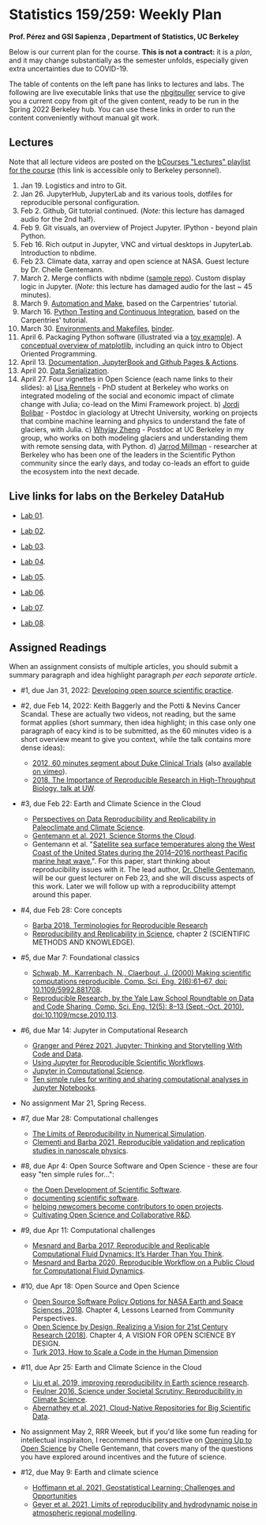 # Statistics 159/259: Weekly Plan

**Prof. Pérez and GSI Sapienza , Department of Statistics, UC Berkeley**

Below is our current plan for the course. **This is not a contract:** it is a _plan_, and it may change substantially as the semester unfolds, especially given extra uncertainties due to COVID-19.

The table of contents on the left pane has links to lectures and labs. The following are live executable links that use the [nbgitpuller](https://jupyterhub.github.io/nbgitpuller) service to give you a current copy from git of the given content, ready to be run in the Spring 2022 Berkeley hub. You can use these links in order to run the content conveniently without manual git work.


## Lectures

Note that all lecture videos are posted on the [bCourses "Lectures" playlist for the course](https://bcourses.berkeley.edu/courses/1512961/external_tools/78985) (this link is accessible only to Berkeley personnel).

1. Jan 19. Logistics and intro to Git.
2. Jan 26. JupyterHub, JupyterLab and its various tools, dotfiles for reproducible personal configuration.
3. Feb 2. Github, Git tutorial continued. (_Note:_ this lecture has damaged audio for the 2nd half).
4. Feb 9. Git visuals, an overview of Project Jupyter. IPython - beyond plain Python.
5. Feb 16. Rich output in Jupyter, VNC and virtual desktops in JupyterLab. Introduction to nbdime.
6. Feb 23. Climate data, xarray and open science at NASA. Guest lecture by Dr. Chelle Gentemann.
7. March 2. Merge conflicts with nbdime ([sample repo](https://github.com/UCB-stat-159-s22/nbconflicts-demo)). Custom display logic in Jupyter. (_Note:_ this lecture has damaged audio for the last ~ 45 minutes).
8. March 9. [Automation and Make](https://swcarpentry.github.io/make-novice), based on the Carpentries' tutorial.
9. March 16. [Python Testing and Continuous Integration](https://carpentries-incubator.github.io/python-testing), based on the Carpentries' tutorial.
10. March 30. [Environments and Makefiles](lectures/environments/conda-envs), [binder](https://docs.google.com/presentation/d/14pJmHMbYpF7VFCOi-eh64DZgEbTXXwWcBnPtvW8hhso).
11. April 6. Packaging Python software (illustrated via a [toy example](https://github.com/fperez/mytoy)). A [conceptual overview of matplotlib](lectures/matplotlib_beyond_basics), including an quick intro to Object Oriented Programming.
12. April 13. [Documentation, JupyterBook and Github Pages & Actions](lectures/documentation).
13. April 20. [Data Serialization](lectures/data-serialization).
14. April 27. Four vignettes in Open Science (each name links to their slides):
  a) [Lisa Rennels](https://docs.google.com/presentation/d/1lC7yJna5A_BYDIimg-lrHm8nGVsavLw2/edit?usp=sharing&ouid=104780714595432457614&rtpof=true&sd=true) - PhD student at Berkeley who works on integrated modeling of the social and economic impact of climate change with Julia; co-lead on the Mimi Framework project.
  b) [Jordi Bolibar](https://docs.google.com/presentation/d/1MLgGj3n1jybFRPRdDaEZ-_ZRm9ByvHFL/edit?usp=sharing&ouid=104780714595432457614&rtpof=true&sd=true) - Postdoc in glaciology at Utrecht University, working on projects that combine machine learning and physics to understand the fate of glaciers, with Julia.
  c) [Whyjay Zheng](https://docs.google.com/presentation/d/12S-SVzJOhqwaDo87n_Mdg1bDUqo1qYurqFkBzX8w9hc/edit?usp=sharing) - Postdoc at UC Berkeley in my group, who works on both modeling glaciers and understanding them with remote sensing data, with Python.
  d) [Jarrod Millman](https://drive.google.com/file/d/1-TZDNkSxaokqZAPKJrSuzhw3sjifOUTB/view?usp=sharing) - researcher at Berkeley who has been one of the leaders in the Scientific Python community since the early days, and today co-leads an effort to guide the ecosystem into the next decade.


## Live links for labs on the Berkeley DataHub

* [Lab 01](https://stat159.datahub.berkeley.edu/hub/user-redirect/git-pull?repo=https%3A%2F%2Fgithub.com%2FUCB-stat-159-s22%2Fsite&branch=main&urlpath=lab%2Ftree%2Fsite%2Flab%2Flab01).

* [Lab 02](https://stat159.datahub.berkeley.edu/hub/user-redirect/git-pull?repo=https%3A%2F%2Fgithub.com%2FUCB-stat-159-s22%2Fsite&branch=main&urlpath=lab%2Ftree%2Fsite%2Flab%2Flab02).

* [Lab 03](https://stat159.datahub.berkeley.edu/hub/user-redirect/git-pull?repo=https%3A%2F%2Fgithub.com%2FUCB-stat-159-s22%2Fsite&urlpath=lab%2Ftree%2Fsite%2Flab%2Flab03%2Flab03.ipynb&branch=main).

* [Lab 04](https://stat159.datahub.berkeley.edu/hub/user-redirect/git-pull?repo=https%3A%2F%2Fgithub.com%2FUCB-stat-159-s22%2Fsite&urlpath=lab%2Ftree%2Fsite%2Flab%2Flab04%2Flab04.ipynb&branch=main).

* [Lab 05](https://stat159.datahub.berkeley.edu/hub/user-redirect/git-pull?repo=https%3A%2F%2Fgithub.com%2FUCB-stat-159-s22%2Fsite&urlpath=lab%2Ftree%2Fsite%2Flab%2Flab05%2Flab05.ipynb&branch=main).

* [Lab 06](https://stat159.datahub.berkeley.edu/hub/user-redirect/git-pull?repo=https%3A%2F%2Fgithub.com%2FUCB-stat-159-s22%2Fsite&urlpath=lab%2Ftree%2Fsite%2Flab%2Flab06%2Flab06.ipynb&branch=main). 

* [Lab 07](https://stat159.datahub.berkeley.edu/hub/user-redirect/git-pull?repo=https%3A%2F%2Fgithub.com%2FUCB-stat-159-s22%2Fsite&urlpath=lab%2Ftree%2Fsite%2Flab%2Flab07%2Flab07.ipynb&branch=main).

* [Lab 08](https://stat159.datahub.berkeley.edu/hub/user-redirect/git-pull?repo=https%3A%2F%2Fgithub.com%2FUCB-stat-159-s22%2Fsite&urlpath=lab%2Ftree%2Fsite%2Flab%2Flab08%2Flab08.ipynb&branch=main).


## Assigned Readings

When an assignment consists of multiple articles, you should submit a summary paragraph and idea highlight paragraph _per each separate article_.

* #1, due Jan 31, 2022: [Developing open source scientific practice](https://berkeley-stat159-f17.github.io/stat159-f17/_static/ref/millman-perez.pdf).

* #2, due Feb 14, 2022: Keith Baggerly and the Potti & Nevins Cancer Scandal. These are actually two videos, not reading, but the same format applies (short summary, then idea highlight; in this case only one paragraph of eacy kind is to be submitted, as the 60 minutes video is a short overview meant to give you context, while the talk contains more dense ideas):

    - [2012, 60 minutes segment about Duke Clinical Trials](https://www.youtube.com/watch?v=W5sZTNPMQRM) (also [available on vimeo](https://vimeo.com/165142857)).
    - [2018, The Importance of Reproducible Research in High-Throughput Biology, talk at UW](https://www.youtube.com/watch?v=8QJfNS7XXwA).

* #3, due Feb 22: Earth and Climate Science in the Cloud
    - [Perspectives on Data Reproducibility and Replicability in Paleoclimate and Climate Science](https://hdsr.mitpress.mit.edu/pub/dijwtzza/release/1).
    - [Gentemann et al. 2021, Science Storms the Cloud](https://www.essoar.org/doi/10.1002/essoar.10506344.2).
    - Gentemann et al. "[Satellite sea surface temperatures along the West Coast of the United States during the 2014–2016 northeast Pacific marine heat wave.](https://agupubs.onlinelibrary.wiley.com/doi/10.1002/2016GL071039)".  For this paper, start thinking about reproducibility issues with it. The lead author, [Dr. Chelle Gentemann](https://twitter.com/ChelleGentemann), will be our guest lecturer on Feb 23, and she will discuss aspects of this work. Later we will follow up with a reproducibility attempt around this paper.

* #4, due Feb 28: Core concepts
    - [Barba 2018, Terminologies for Reproducible Research](https://arxiv.org/abs/1802.03311)
    - [Reproducibility and Replicability in Science](https://www.ncbi.nlm.nih.gov/books/NBK547537), chapter 2 (SCIENTIFIC METHODS AND KNOWLEDGE).

* #5, due Mar 7: Foundational classics
    - [Schwab, M., Karrenbach, N., Claerbout, J. (2000) Making scientific computations reproducible, Comp. Sci. Eng. 2(6):61–67, doi: 10.1109/5992.881708](https://ieeexplore.ieee.org/document/881708).
    - [Reproducible Research, by the Yale Law School Roundtable on Data and Code Sharing, Comp. Sci. Eng. 12(5): 8–13 (Sept.-Oct. 2010), doi:10.1109/mcse.2010.113](https://ieeexplore.ieee.org/document/5562471).

* #6, due Mar 14:  Jupyter in Computational Research
    - [Granger and Pérez 2021, Jupyter: Thinking and Storytelling With Code and Data](https://ieeexplore.ieee.org/document/9387490).
    - [Using Jupyter for Reproducible Scientific Workflows](https://ieeexplore.ieee.org/document/9325550).
    - [Jupyter in Computational Science](https://ieeexplore.ieee.org/document/9387474).
    - [Ten simple rules for writing and sharing computational analyses in Jupyter Notebooks](http://dx.plos.org/10.1371/journal.pcbi.1007007).


* No assignment Mar 21, Spring Recess.

* #7, due Mar 28: Computational challenges
    - [The Limits of Reproducibility in Numerical Simulation](https://ieeexplore-ieee-org.libproxy.berkeley.edu/document/5719578).
    - [Clementi and Barba 2021, Reproducible validation and replication studies in nanoscale physics](https://royalsocietypublishing.org/doi/10.1098/rsta.2020.0068).


* #8, due Apr 4: Open Source Software and Open Science - these are four easy "ten simple rules for...":
    - [the Open Development of Scientific Software](http://dx.plos.org/10.1371/journal.pcbi.1002802).
    - [documenting scientific software](http://dx.plos.org/10.1371/journal.pcbi.1006561).
    - [helping newcomers become contributors to open projects](http://dx.plos.org/10.1371/journal.pcbi.1007296).
    - [Cultivating Open Science and Collaborative R&D](http://dx.plos.org/10.1371/journal.pcbi.1003244).


* #9, due Apr 11: Computational challenges
    - [Mesnard and Barba 2017, Reproducible and Replicable Computational Fluid Dynamics: It’s Harder Than You Think](https://ieeexplore.ieee.org/document/8012284).
    - [Mesnard and Barba 2020, Reproducible Workflow on a Public Cloud for Computational Fluid Dynamics](https://ieeexplore.ieee.org/document/8842605).


* #10, due Apr 18: Open Source and Open Science
    - [Open Source Software Policy Options for NASA Earth and Space Sciences, 2018](https://www.nap.edu/catalog/25217/open-source-software-policy-options-for-nasa-earth-and-space-sciences). Chapter 4, Lessons Learned from Community Perspectives.
    - [Open Science by Design, Realizing a Vision for 21st Century Research (2018)](https://www.ncbi.nlm.nih.gov/books/NBK525417). Chapter 4, A VISION FOR OPEN SCIENCE BY DESIGN.
   - [Turk 2013, How to Scale a Code in the Human Dimension](https://arxiv.org/abs/1301.7064)


* #11, due Apr 25: Earth and Climate Science in the Cloud
    - [Liu et al. 2019, improving reproducibility in Earth science research](https://eos.org/opinions/improving-reproducibility-in-earth-science-research).
    - [Feulner 2016, Science under Societal Scrutiny: Reproducibility in Climate Science](https://onlinelibrary.wiley.com/doi/10.1002/9781118865064.ch12).
    - [Abernathey et al. 2021, Cloud-Native Repositories for Big Scientific Data](https://ieeexplore.ieee.org/document/9354557).


* No assignment May 2, RRR Weeek, but if you'd like some fun reading for intellectual inspiraiton, I recommend this perspective on [Opening Up to Open Science](https://issues.org/opening-up-open-science-gentemann-erdmann-kroeger/) by Chelle Gentemann, that covers many of the questions you have explored around incentives and the future of science.


* #12, due May 9: Earth and climate science
    - [Hoffimann et al. 2021, Geostatistical Learning: Challenges and Opportunities](https://arxiv.org/abs/2102.08791)
    - [Geyer et al. 2021, Limits of reproducibility and hydrodynamic noise in atmospheric regional modelling](https://www.nature.com/articles/s43247-020-00085-4).
